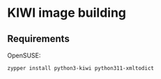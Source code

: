 # KIWI image building

## Requirements

OpenSUSE:
```
zypper install python3-kiwi python311-xmltodict
```
